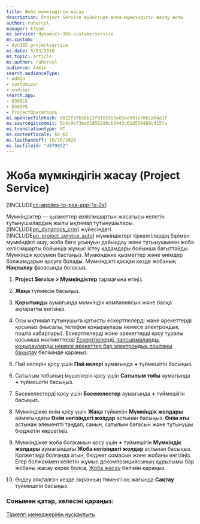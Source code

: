 ```yaml
---
title: Жоба мүмкіндігін жасау
description: Project Service жүйесінде жоба мүмкіндігін жасау жолы
author: ruhercul
manager: kfend
ms.service: dynamics-365-customerservice
ms.custom:
- dyn365-projectservice
ms.date: 8/03/2018
ms.topic: article
ms.author: ruhercul
audience: Admin
search.audienceType:
- admin
- customizer
- enduser
search.app:
- D365CE
- D365PS
- ProjectOperations
ms.openlocfilehash: d822f37b5bb13f9f55355e65be591e7861a64a1f
ms.sourcegitcommit: 5c4c9bf3ba018562d6cb3443c01d550489c415fa
ms.translationtype: HT
ms.contentlocale: kk-KZ
ms.lasthandoff: 10/16/2020
ms.locfileid: "4079852"
---
```

# <a name="create-a-project-opportunity-project-service"></a>Жоба мүмкіндігін жасау (Project Service)

[!INCLUDE[cc-applies-to-psa-app-1x-2x](../includes/cc-applies-to-psa-app-1x-2x.md)]

Мүмкіндіктер — қызметтер келісімшартын жасағысы келетін тұтынушылардың жылы ықтимал тұтынушылары. [!INCLUDE[pn_dynamics_crm](../includes/pn-dynamics-crm.md)] жүйесіндегі [!INCLUDE[pn_project_service_auto](../includes/pn-project-service-auto.md)] мүмкіндіктері тіркелгілердің бірімен мүмкіндікті ашу, жоба баға ұсынуын дайындау және тұтынушымен жоба келісімшарты бойынша жұмыс істеу қадамдары бойынша бағыттайды. Мүмкіндік қосумен бастаңыз. Мүмкіндікке қызметтер және өнімдер болжамдарын қосуға болады. Мүмкіндікті қосқан кезде жобаның **Нақтылау** фазасында боласыз.  
  
1.  **Project Service > Мүмкіндіктер** тармағына өтіңіз.  
  
2.  **Жаңа** түймесін басыңыз.  
  
3.  **Қорытынды** аумағында мүмкіндік компаниясын және басқа ақпаратты енгізіңіз.  
  
4.  Осы ықтимал тұтынушыға қатысты ескертпелерді және әрекеттерді қосыңыз (мысалы, телефон қоңыраулары немесе электрондық пошта хабарлары). Ескертпелерді және әрекеттерді қосу туралы қосымша мәліметтерді [Ескертпелерді, тапсырмаларды, қоңырауларды немесе әрекеттер бар электрондық поштаны бақылау](https://docs.microsoft.com/dynamics365/customerengagement/on-premises/basics/work-with-activities) бөлімінде қараңыз.  
  
5.  Пай иелерін қосу үшін **Пай иелері** аумағында **+** түймешігін басыңыз.  
  
6.  Сатылым тобының мүшелерін қосу үшін **Сатылым тобы** аумағында **+** түймешігін басыңыз.  
  
7.  Бәсекелестерді қосу үшін **Бәсекелестер** аумағында **+** түймешігін басыңыз.  
  
8.  Мүмкіндікке өнім қосу үшін **Жаңа** түймесін **Мүмкіндік жолдары** аймағындағы **Өнім негізіндегі жолдар** астынан басыңыз. **Өнім аты** астынан элементті таңдап, санын, сатылым бағасын және тұтынушы бюджетін көрсетіңіз.  
  
9. Мүмкіндікке жоба болжамын қосу үшін **+** түймешігін **Мүмкіндік жолдары** аумағындағы **Жоба негізіндегі жолдар** астынан басыңыз. Қолжетімді болғанда атын, бюджет сомасын және жобаны енгізіңіз. Егер болжаммен келетін жұмыс декомпозициясының құрылымы бар жобаны жасау керек болса,  [Жоба жасау](../psa/create-project.md) бөлімін қараңыз.  
  
10. Өңдеу аяқталған кезде экранның төменгі оң жағында **Сақтау** түймешігін басыңыз.  
  
### <a name="see-also"></a>Сонымен қатар, келесіні қараңыз:  
 [Тіркелгі менеджерінің нұсқаулығы](../psa/account-manager-guide.md)
